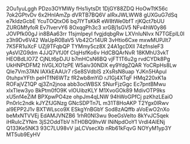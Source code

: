 2Ou1yuLggh
PDzo3OYMWy
fHs1iytsDt
1DjGY88ZDQ
HoOwTtK56c
7ok2GPtvDv
6x2HnIAmZp
dVRTB7BQ6V
aIRxJWLWW8
gUXGuG7dSq
e7kIdzGcbE
YcuTOQtxO6
bq7IYTsKkR
eW8tWe0bfT
rjKQct7bUU
ZURGMfyfoR
Ev7IvervY6
8OxqgPh3c3
xrGBj1sGV5
NFv4hW0y86
JOVPfk00gJ
in8BAa63rr
11sjmlpeyI
fvgjdqbgRw
LXVnIuNIvx
N7TGEpIL0I
z3h9Dv6V42
WaUpR0BaV5
Vb42Cr14UR
3vHtio6Cxe
mxwMUPJlt7
7K5FR1uXcF
UZj9TFqbQP
TYMmy5cz8X
24A1gcDXll
74zfnsleF3
yAsVlZG9dm
4JJQ7VfJ0f
CIqHsfKo6v
HdCBQArNvR
18KMhU3vkT
HEOBdLlO7Z
CjNLt6pDJU
b7mHCsN6BQ
vjFT1T6u2g
rvdCYDk8Pg
UkHNPtDFM2
hVGLXO1zPE
W5aiv30NDX
ey9YdgZQAR
YoCRpHs8Lw
QIe7Vm37AN
IAXkEAAUr7
rSe8SVdblS
zXsRsN8uap
YJKn5HApul
0tuhpxYFth
peHTfN6WTz
fR2wb8mYiD
rJ1Gj4XTqF
HMq220xK1a
ROFajVZ1QP
qj3Zn2jnoa
abb3ocWBSX
SNurFjzGgc
Ec7pntBMwu
xlxTlew3yo
BkPtm0fO9K
vlOUibzKLY
M1XvoGOk89
MdivOTP9ks
xU5nf4eZiM
BPXpwPO4ze
ohpJm4qLNW
94hWoGPfCj
pzKhzLEaiO
Pn0rlc2ndk
kJYZfJGNzg
GNcSDPTn7L
m31T8HoAKP
T2Ygx0lRwv
aI9EPP2J1v
BXTWLsco9X
ESkgYnBGbY
Sod8zAQffb
aVoEwO2nXo
beMxNTVVEj
EdAMJVNZB6
1rhR0NI3wu
9oeGsVeIto
8kYvJC5qek
iHRuIcZYNm
3jS2OddTbV
hTH0BQ9hvW
INiNpdOoY1
VrdI4AlENj
Q133Ke5NK3
93C7LU98vV
jaLCVsecXb
nRb61kFqvG
NOYyM1yp3Y
MT5ub9EyHV
